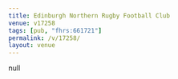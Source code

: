 ```yaml
---
title: Edinburgh Northern Rugby Football Club
venue: v17258
tags: [pub, "fhrs:661721"]
permalink: /v/17258/
layout: venue
---
```

null